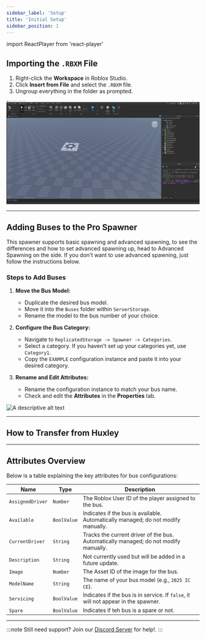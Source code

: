 ```yaml
---
sidebar_label: 'Setup'
title: 'Initial Setup'
sidebar_position: 1
---
```

import ReactPlayer from 'react-player'

## Importing the `.RBXM` File

1. Right-click the **Workspace** in Roblox Studio.
2. Click **Insert from File** and select the `.RBXM` file.
3. Ungroup everything in the folder as prompted.

![A descriptive alt text](./gif-1.gif)

---

## Adding Buses to the Pro Spawner

This spawner supports basic spawning and advanced spawning, to see the differences and how to set advanced spawning up, head to Advanced Spawning on the side. If you don't want to use advanced spawning, just follow the instructions below.

### Steps to Add Buses

1. **Move the Bus Model:**
   - Duplicate the desired bus model.
   - Move it into the `Buses` folder within `ServerStorage`.
   - Rename the model to the bus number of your choice.

2. **Configure the Bus Category:**
   - Navigate to `ReplicatedStorage -> Spawner -> Categories`.
   - Select a category. If you haven't set up your categories yet, use `Category1`.
   - Copy the `EXAMPLE` configuration instance and paste it into your desired category.

3. **Rename and Edit Attributes:**
   - Rename the configuration instance to match your bus name.
   - Check and edit the **Attributes** in the **Properties** tab.

![A descriptive alt text](./gif-2.gif)

---

## How to Transfer from Huxley

<ReactPlayer url="https://www.youtube.com/watch?v=52kSKijLcL8" controls width="100%" height="360px" />

---

## Attributes Overview

Below is a table explaining the key attributes for bus configurations:

| Name           | Type       | Description                                                                                      |
|----------------|------------|--------------------------------------------------------------------------------------------------|
| `AssignedDriver` | `Number`   | The Roblox User ID of the player assigned to the bus.                                          |
| `Available`      | `BoolValue`| Indicates if the bus is available. Automatically managed; do not modify manually.              |
| `CurrentDriver`  | `String`   | Tracks the current driver of the bus. Automatically managed; do not modify manually.           |
| `Description`    | `String`   | Not currently used but will be added in a future update.                                       |
| `Image`          | `Number`   | The Asset ID of the image for the bus.                                                         |
| `ModelName`      | `String`   | The name of your bus model (e.g., `2025 IC CE`).                                               |
| `Servicing`      | `BoolValue`| Indicates if the bus is in service. If `false`, it will not appear in the spawner.             |
| `Spare`           | `BoolValue`   | Indicates if teh bus is a spare or not.                                                    |

---

:::note
Still need support? Join our [Discord Server](https://discord.gg/5k85S4KWSR) for help!.
:::